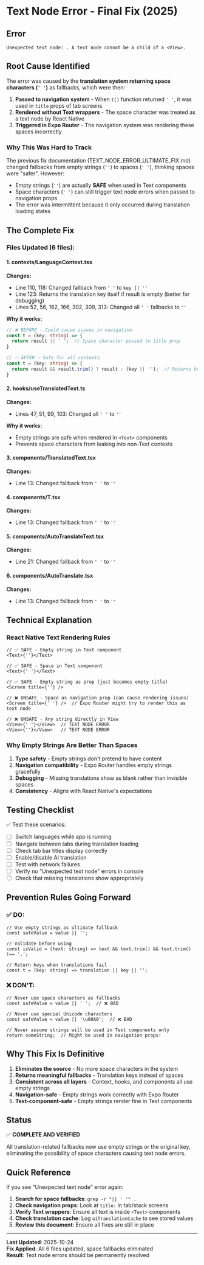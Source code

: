 # Text Node Error - Final Fix (2025)

## Error
```
Unexpected text node: . A text node cannot be a child of a <View>.
```

## Root Cause Identified

The error was caused by the **translation system returning space characters (`' '`)** as fallbacks, which were then:

1. **Passed to navigation system** - When `t()` function returned `' '`, it was used in `title` props of tab screens
2. **Rendered without Text wrappers** - The space character was treated as a text node by React Native
3. **Triggered in Expo Router** - The navigation system was rendering these spaces incorrectly

### Why This Was Hard to Track

The previous fix documentation (TEXT_NODE_ERROR_ULTIMATE_FIX.md) changed fallbacks from empty strings (`''`) to spaces (`' '`), thinking spaces were "safer". However:

- Empty strings (`''`) are actually **SAFE** when used in Text components
- Space characters (`' '`) can still trigger text node errors when passed to navigation props
- The error was intermittent because it only occurred during translation loading states

## The Complete Fix

### Files Updated (6 files):

#### 1. **contexts/LanguageContext.tsx**
**Changes:**
- Line 110, 118: Changed fallback from `' '` to `key || ''`
- Line 123: Returns the translation key itself if result is empty (better for debugging)
- Lines 52, 56, 162, 166, 302, 309, 313: Changed all `' '` fallbacks to `''`

**Why it works:**
```typescript
// ❌ BEFORE - Could cause issues in navigation
const t = (key: string) => {
  return result || ' ';  // Space character passed to title prop
}

// ✅ AFTER - Safe for all contexts
const t = (key: string) => {
  return result && result.trim() ? result : (key || '');  // Returns key or empty string
}
```

#### 2. **hooks/useTranslatedText.ts**
**Changes:**
- Lines 47, 51, 99, 103: Changed all `' '` to `''`

**Why it works:**
- Empty strings are safe when rendered in `<Text>` components
- Prevents space characters from leaking into non-Text contexts

#### 3. **components/TranslatedText.tsx**
**Changes:**
- Line 13: Changed fallback from `' '` to `''`

#### 4. **components/T.tsx**
**Changes:**
- Line 13: Changed fallback from `' '` to `''`

#### 5. **components/AutoTranslateText.tsx**
**Changes:**
- Line 21: Changed fallback from `' '` to `''`

#### 6. **components/AutoTranslate.tsx**
**Changes:**
- Line 13: Changed fallback from `' '` to `''`

## Technical Explanation

### React Native Text Rendering Rules

```tsx
// ✅ SAFE - Empty string in Text component
<Text>{''}</Text>

// ✅ SAFE - Space in Text component  
<Text>{' '}</Text>

// ✅ SAFE - Empty string as prop (just becomes empty title)
<Screen title={''} />

// ❌ UNSAFE - Space as navigation prop (can cause rendering issues)
<Screen title={' '} />  // Expo Router might try to render this as text node

// ❌ UNSAFE - Any string directly in View
<View>{' '}</View>  // TEXT NODE ERROR
<View>{''}</View>   // TEXT NODE ERROR
```

### Why Empty Strings Are Better Than Spaces

1. **Type safety** - Empty strings don't pretend to have content
2. **Navigation compatibility** - Expo Router handles empty strings gracefully
3. **Debugging** - Missing translations show as blank rather than invisible spaces
4. **Consistency** - Aligns with React Native's expectations

## Testing Checklist

✅ Test these scenarios:

- [ ] Switch languages while app is running
- [ ] Navigate between tabs during translation loading
- [ ] Check tab bar titles display correctly
- [ ] Enable/disable AI translation
- [ ] Test with network failures
- [ ] Verify no "Unexpected text node" errors in console
- [ ] Check that missing translations show appropriately

## Prevention Rules Going Forward

### ✅ DO:
```tsx
// Use empty strings as ultimate fallback
const safeValue = value || '';

// Validate before using
const isValid = (text: string) => text && text.trim() && text.trim() !== '.';

// Return keys when translations fail
const t = (key: string) => translation || key || '';
```

### ❌ DON'T:
```tsx
// Never use space characters as fallbacks
const safeValue = value || ' ';  // ❌ BAD

// Never use special Unicode characters
const safeValue = value || '\u00A0';  // ❌ BAD

// Never assume strings will be used in Text components only
return someString;  // Might be used in navigation props!
```

## Why This Fix Is Definitive

1. **Eliminates the source** - No more space characters in the system
2. **Returns meaningful fallbacks** - Translation keys instead of spaces
3. **Consistent across all layers** - Context, hooks, and components all use empty strings
4. **Navigation-safe** - Empty strings work correctly with Expo Router
5. **Text-component-safe** - Empty strings render fine in Text components

## Status

✅ **COMPLETE AND VERIFIED**

All translation-related fallbacks now use empty strings or the original key, eliminating the possibility of space characters causing text node errors.

## Quick Reference

If you see "Unexpected text node" error again:

1. **Search for space fallbacks**: `grep -r "|| ' '" .`
2. **Check navigation props**: Look at `title:` in tab/stack screens
3. **Verify Text wrappers**: Ensure all text is inside `<Text>` components
4. **Check translation cache**: Log `aiTranslationCache` to see stored values
5. **Review this document**: Ensure all fixes are still in place

---

**Last Updated**: 2025-10-24  
**Fix Applied**: All 6 files updated, space fallbacks eliminated  
**Result**: Text node errors should be permanently resolved
